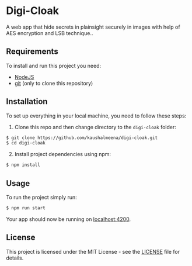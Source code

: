 # Digi-Cloak

A web app that hide secrets in plainsight securely in images with help of AES encryption and LSB technique..

## Requirements

To install and run this project you need:

- [NodeJS](https://nodejs.org/ "NodeJS")
- [git](https://git-scm.com/downloads "git") (only to clone this repository)

## Installation

To set up everything in your local machine, you need to follow these steps:

1. Clone this repo and then change directory to the `digi-cloak` folder:

```bash
$ git clone https://github.com/kaushalmeena/digi-cloak.git
$ cd digi-cloak
```

2. Install project dependencies using npm:

```bash
$ npm install
```

## Usage

To run the project simply run:

```bash
$ npm run start
```

Your app should now be running on [localhost:4200](http://localhost:4200/).

## License

This project is licensed under the MIT License - see the [LICENSE](LICENSE) file for details.
